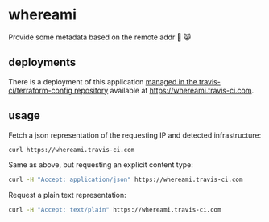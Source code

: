 # whereami

Provide some metadata based on the remote addr :tada: :smile_cat:

## deployments

There is a deployment of this application [managed in the
travis-ci/terraform-config repository](https://git.io/fAc9K) available at
https://whereami.travis-ci.com.

## usage

Fetch a json representation of the requesting IP and detected infrastructure:

``` bash
curl https://whereami.travis-ci.com
```

Same as above, but requesting an explicit content type:

``` bash
curl -H "Accept: application/json" https://whereami.travis-ci.com
```

Request a plain text representation:

``` bash
curl -H "Accept: text/plain" https://whereami.travis-ci.com
```
